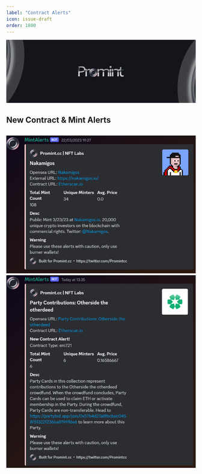 ```yaml
---
label: "Contract Alerts"
icon: issue-draft
order: 1800
---
```


![](/static/headers/promint-banner.jpg)

## New Contract & Mint Alerts

![](/nft/images/mintalert.jpg)
![](/nft/images/contractalert.jpg)
---